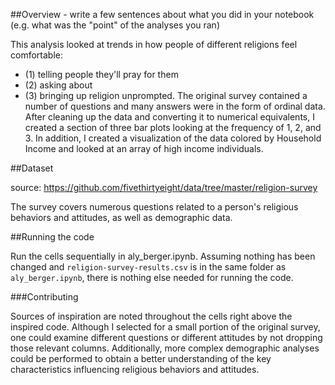 ##Overview -  write a few sentences about what you did in your notebook (e.g. what was the "point" of the analyses you ran)

This analysis looked at trends in how people of different religions feel comfortable:
 * (1) telling people they'll pray for them
 * (2) asking about
 * (3) bringing up religion unprompted. 
The original survey contained a number of questions and many answers were in the form of ordinal data. After cleaning up the data and converting it to numerical equivalents, I created a section of three bar plots looking at the frequency of 1, 2, and 3. In addition, I created a visualization of the data colored by Household Income and looked at an array of high income individuals.

##Dataset 

source: https://github.com/fivethirtyeight/data/tree/master/religion-survey

The survey covers numerous questions related to a person's religious behaviors and attitudes, as well as demographic data. 

##Running the code 

Run the cells sequentially in aly_berger.ipynb. Assuming nothing has been changed and `religion-survey-results.csv` is in the same folder as `aly_berger.ipynb`, there is nothing else needed for running the code.

###Contributing 

Sources of inspiration are noted throughout the cells right above the inspired code. Although I selected for a small portion of the original survey, one could examine different questions or different attitudes by not dropping those relevant columns. Additionally, more complex demographic analyses could be performed to obtain a better understanding of the key characteristics influencing religious behaviors and attitudes.
